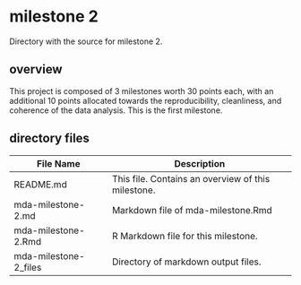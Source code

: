 # milestone 2
Directory with the source for milestone 2. 

## overview
This project is composed of 3 milestones worth 30 points each, with an additional 10 points allocated towards the reproducibility, cleanliness, and coherence of the data analysis. This is the first milestone.

## directory files

| File Name | Description |
| --- | --- |
| README.md | This file. Contains an overview of this milestone. |
| mda-milestone-2.md | Markdown file of mda-milestone.Rmd |
| mda-milestone-2.Rmd |R Markdown file for this milestone. |
| mda-milestone-2_files | Directory of markdown output files. |